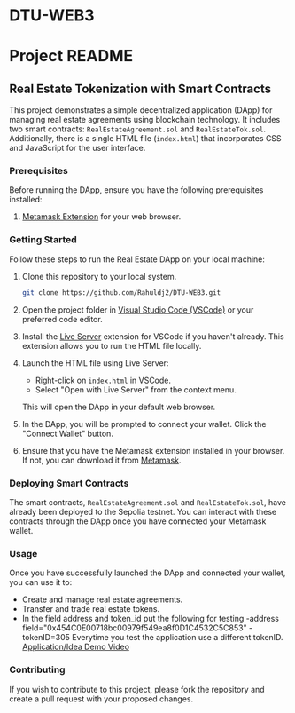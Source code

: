 # DTU-WEB3

# Project README

## Real Estate Tokenization with Smart Contracts

This project demonstrates a simple decentralized application (DApp) for managing real estate agreements using blockchain technology. It includes two smart contracts: `RealEstateAgreement.sol` and `RealEstateTok.sol`. Additionally, there is a single HTML file (`index.html`) that incorporates CSS and JavaScript for the user interface.

### Prerequisites

Before running the DApp, ensure you have the following prerequisites installed:

1. [Metamask Extension](https://metamask.io/) for your web browser.

### Getting Started

Follow these steps to run the Real Estate DApp on your local machine:

1. Clone this repository to your local system.

   ```bash
   git clone https://github.com/Rahuldj2/DTU-WEB3.git
   ```

2. Open the project folder in [Visual Studio Code (VSCode)](https://code.visualstudio.com/) or your preferred code editor.

3. Install the [Live Server](https://marketplace.visualstudio.com/items?itemName=ritwickdey.LiveServer) extension for VSCode if you haven't already. This extension allows you to run the HTML file locally.

4. Launch the HTML file using Live Server:
   - Right-click on `index.html` in VSCode.
   - Select "Open with Live Server" from the context menu.

   This will open the DApp in your default web browser.

5. In the DApp, you will be prompted to connect your wallet. Click the "Connect Wallet" button.

6. Ensure that you have the Metamask extension installed in your browser. If not, you can download it from [Metamask](https://metamask.io/).

### Deploying Smart Contracts

The smart contracts, `RealEstateAgreement.sol` and `RealEstateTok.sol`, have already been deployed to the Sepolia testnet. You can interact with these contracts through the DApp once you have connected your Metamask wallet.

### Usage

Once you have successfully launched the DApp and connected your wallet, you can use it to:

- Create and manage real estate agreements.
- Transfer and trade real estate tokens.
- In the field address and token_id put the following for testing
-address field="0x454C0E00718bc00979f549ea8f0D1C4532C5C853"
-tokenID=305
Everytime you test the application use a different tokenID.
[Application/Idea Demo Video](https://www.youtube.com/watch?v=5y9vWftyWgU)


### Contributing

If you wish to contribute to this project, please fork the repository and create a pull request with your proposed changes.

